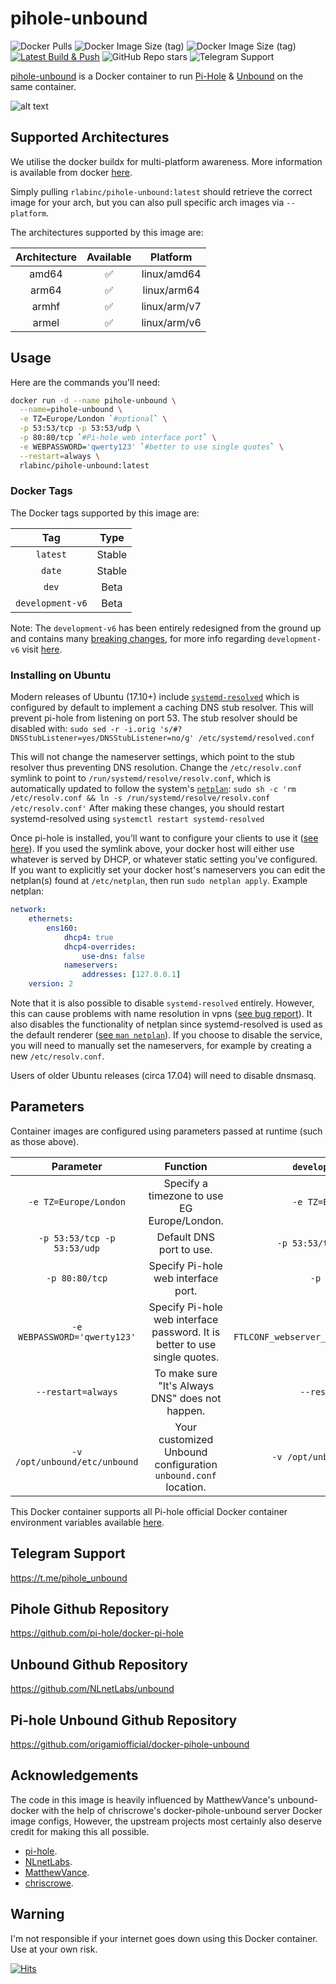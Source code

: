 # pihole-unbound 
![Docker Pulls](https://img.shields.io/docker/pulls/rlabinc/pihole-unbound.svg?style=flat&label=pulls&logo=docker) ![Docker Image Size (tag)](https://img.shields.io/docker/image-size/rlabinc/pihole-unbound/latest?style=flat&logo=docker&label=pihole-unbound) ![Docker Image Size (tag)](https://img.shields.io/docker/image-size/pihole/pihole/latest?style=flat&logo=docker&label=pihole-official) [![Latest Build & Push](https://github.com/origamiofficial/docker-pihole-unbound/actions/workflows/build-and-push-latest.yaml/badge.svg)](https://github.com/origamiofficial/docker-pihole-unbound/actions/workflows/build-and-push-latest.yaml) ![GitHub Repo stars](https://img.shields.io/github/stars/origamiofficial/docker-pihole-unbound?style=social) ![Telegram Support](https://img.shields.io/endpoint?label=Support&style=flat&url=https%3A%2F%2Fmogyo.ro%2Fquart-apis%2Ftgmembercount%3Fchat_id%3Dpihole_unbound)

[pihole-unbound](https://github.com/origamiofficial/docker-pihole-unbound) is a Docker container to run [Pi-Hole](https://github.com/pi-hole/pi-hole) & [Unbound](https://github.com/NLnetLabs/unbound) on the same container.

![alt text](https://raw.githubusercontent.com/origamiofficial/docker-pihole-unbound/main/banner.png)

## Supported Architectures

We utilise the docker buildx for multi-platform awareness. More information is available from docker [here](https://docs.docker.com/buildx/working-with-buildx/).

Simply pulling `rlabinc/pihole-unbound:latest` should retrieve the correct image for your arch, but you can also pull specific arch images via `--platform`.

The architectures supported by this image are:

| Architecture | Available | Platform |
| :----: | :----: | :----: |
| amd64 | ✅ | linux/amd64 |
| arm64 | ✅ | linux/arm64 |
| armhf | ✅ | linux/arm/v7 |
| armel | ✅ | linux/arm/v6 |

## Usage
Here are the commands you'll need:
```bash
docker run -d --name pihole-unbound \
  --name=pihole-unbound \
  -e TZ=Europe/London `#optional` \
  -p 53:53/tcp -p 53:53/udp \
  -p 80:80/tcp `#Pi-hole web interface port` \
  -e WEBPASSWORD='qwerty123' `#better to use single quotes` \
  --restart=always \
  rlabinc/pihole-unbound:latest
```

### Docker Tags
The Docker tags supported by this image are:

| Tag | Type |
| :----: | :----: |
| `latest` | Stable |
| `date` | Stable |
| `dev` | Beta |
| `development-v6` | Beta |

Note: The `development-v6` has been entirely redesigned from the ground up and contains many [breaking changes](https://github.com/pi-hole/docker-pi-hole/blob/development-v6/README.md), for more info regarding `development-v6` visit [here](https://pi-hole.net/blog/2023/10/09/pi-hole-v6-beta-testing/).

### Installing on Ubuntu
Modern releases of Ubuntu (17.10+) include [`systemd-resolved`](http://manpages.ubuntu.com/manpages/bionic/man8/systemd-resolved.service.8.html) which is configured by default to implement a caching DNS stub resolver. This will prevent pi-hole from listening on port 53.
The stub resolver should be disabled with: `sudo sed -r -i.orig 's/#?DNSStubListener=yes/DNSStubListener=no/g' /etc/systemd/resolved.conf`

This will not change the nameserver settings, which point to the stub resolver thus preventing DNS resolution. Change the `/etc/resolv.conf` symlink to point to `/run/systemd/resolve/resolv.conf`, which is automatically updated to follow the system's [`netplan`](https://netplan.io/):
`sudo sh -c 'rm /etc/resolv.conf && ln -s /run/systemd/resolve/resolv.conf /etc/resolv.conf'`
After making these changes, you should restart systemd-resolved using `systemctl restart systemd-resolved`

Once pi-hole is installed, you'll want to configure your clients to use it ([see here](https://discourse.pi-hole.net/t/how-do-i-configure-my-devices-to-use-pi-hole-as-their-dns-server/245)). If you used the symlink above, your docker host will either use whatever is served by DHCP, or whatever static setting you've configured. If you want to explicitly set your docker host's nameservers you can edit the netplan(s) found at `/etc/netplan`, then run `sudo netplan apply`.
Example netplan:
```yaml
network:
    ethernets:
        ens160:
            dhcp4: true
            dhcp4-overrides:
                use-dns: false
            nameservers:
                addresses: [127.0.0.1]
    version: 2
```

Note that it is also possible to disable `systemd-resolved` entirely. However, this can cause problems with name resolution in vpns ([see bug report](https://bugs.launchpad.net/network-manager/+bug/1624317)). It also disables the functionality of netplan since systemd-resolved is used as the default renderer ([see `man netplan`](http://manpages.ubuntu.com/manpages/bionic/man5/netplan.5.html#description)). If you choose to disable the service, you will need to manually set the nameservers, for example by creating a new `/etc/resolv.conf`.

Users of older Ubuntu releases (circa 17.04) will need to disable dnsmasq.

## Parameters

Container images are configured using parameters passed at runtime (such as those above).

| Parameter | Function | `development-v6` Only |
| :----: | :----: | :----: |
| `-e TZ=Europe/London` | Specify a timezone to use EG Europe/London. | `-e TZ=Europe/London` |
| `-p 53:53/tcp -p 53:53/udp` | Default DNS port to use. | `-p 53:53/tcp -p 53:53/udp` |
| `-p 80:80/tcp` | Specify Pi-hole web interface port. | `-p 80:80/tcp` |
| `-e WEBPASSWORD='qwerty123'` | Specify Pi-hole web interface password. It is better to use single quotes. | `-e FTLCONF_webserver_api_password='qwerty123'` |
| `--restart=always` | To make sure "It's Always DNS" does not happen. | `--restart=always` |
| `-v /opt/unbound/etc/unbound` | Your customized Unbound configuration `unbound.conf` location. | `-v /opt/unbound/etc/unbound` |

This Docker container supports all Pi-hole official Docker container environment variables available [here](https://github.com/pi-hole/docker-pi-hole/#environment-variables).

## Telegram Support
https://t.me/pihole_unbound

## Pihole Github Repository
https://github.com/pi-hole/docker-pi-hole

## Unbound Github Repository
https://github.com/NLnetLabs/unbound

## Pi-hole Unbound Github Repository
https://github.com/origamiofficial/docker-pihole-unbound

## Acknowledgements
The code in this image is heavily influenced by MatthewVance's unbound-docker with the help of chriscrowe's docker-pihole-unbound server Docker image configs,
However, the upstream projects most certainly also deserve credit for making this all possible.
- [pi-hole](https://github.com/pi-hole).
- [NLnetLabs](https://github.com/NLnetLabs).
- [MatthewVance](https://github.com/MatthewVance).
- [chriscrowe](https://github.com/chriscrowe).

## Warning

I'm not responsible if your internet goes down using this Docker container. Use at your own risk.

[![Hits](https://hits.seeyoufarm.com/api/count/incr/badge.svg?url=https://github.com/origamiofficial/docker-pihole-unbound&icon=github.svg&icon_color=%23FFFFFF&title=hits&edge_flat=false)](https://github.com/origamiofficial/docker-pihole-unbound)
